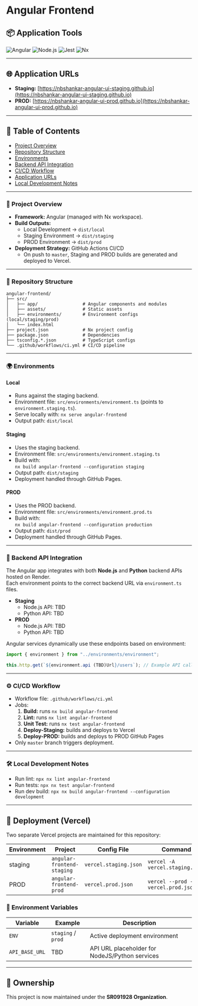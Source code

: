 # Angular Frontend

## 📦 Application Tools

![Angular](https://img.shields.io/badge/Angular-17-red)
![Node.js](https://img.shields.io/badge/Node.js-20-green)
![Jest](https://img.shields.io/badge/Jest-29-brightgreen)
![Nx](https://img.shields.io/badge/Nx-17-blue)

---

## 🌐 Application URLs

- **Staging:** [https://nbshankar-angular-ui-staging.github.io](https://nbshankar-angular-ui-staging.github.io)
- **PROD:** [https://nbshankar-angular-ui-prod.github.io](https://nbshankar-angular-ui-prod.github.io)

---

## 📑 Table of Contents

- [Project Overview](#-project-overview)
- [Repository Structure](#-repository-structure)
- [Environments](#-environments)
- [Backend API Integration](#-backend-api-integration)
- [CI/CD Workflow](#-cicd-workflow)
- [Application URLs](#-application-urls)
- [Local Development Notes](#-local-development-notes)

---

### 🚀 Project Overview

- **Framework:** Angular (managed with Nx workspace).
- **Build Outputs:**
  - Local Development → `dist/local`
  - Staging Environment → `dist/staging`
  - PROD Environment → `dist/prod`
- **Deployment Strategy:** GitHub Actions CI/CD
  - On push to `master`, Staging and PROD builds are generated and deployed to Vercel.

---

### 📂 Repository Structure

```
angular-frontend/
├── src/
│   ├── app/                 # Angular components and modules
│   ├── assets/              # Static assets
│   ├── environments/        # Environment configs (local/staging/prod)
│   └── index.html
├── project.json             # Nx project config
├── package.json             # Dependencies
├── tsconfig.*.json          # TypeScript configs
└── .github/workflows/ci.yml # CI/CD pipeline
```

---

### 🌍 Environments

#### Local

- Runs against the staging backend.
- Environment file: `src/environments/environment.ts` (points to `environment.staging.ts`).
- Serve locally with: `nx serve angular-frontend`
- Output path: `dist/local`

#### Staging

- Uses the staging backend.
- Environment file: `src/environments/environment.staging.ts`
- Build with:  
  `nx build angular-frontend --configuration staging`
- Output path: `dist/staging`
- Deployment handled through GitHub Pages.

#### PROD

- Uses the PROD backend.
- Environment file: `src/environments/environment.prod.ts`
- Build with:  
  `nx build angular-frontend --configuration production`
- Output path: `dist/prod`
- Deployment handled through GitHub Pages.

---

### 🔗 Backend API Integration

The Angular app integrates with both **Node.js** and **Python** backend APIs hosted on Render.  
Each environment points to the correct backend URL via `environment.ts` files.

- **Staging**
  - Node.js API: TBD
  - Python API: TBD
- **PROD**
  - Node.js API: TBD
  - Python API: TBD

Angular services dynamically use these endpoints based on environment:

```ts
import { environment } from "../environments/environment";

this.http.get(`${environment.api (TBD)Url}/users`); // Example API call
```

---

### ⚙️ CI/CD Workflow

- Workflow file: `.github/workflows/ci.yml`
- Jobs:
  1. **Build:** runs `nx build angular-frontend`
  2. **Lint:** runs `nx lint angular-frontend`
  3. **Unit Test:** runs `nx test angular-frontend`
  4. **Deploy-Staging:** builds and deploys to Vercel
  5. **Deploy-PROD:** builds and deploys to PROD GitHub Pages
- Only `master` branch triggers deployment.

---

### 🛠️ Local Development Notes

- Run lint: `npx nx lint angular-frontend`
- Run tests: `npx nx test angular-frontend`
- Run dev build: `npx nx build angular-frontend --configuration development`


---

## 🚀 Deployment (Vercel)

Two separate Vercel projects are maintained for this repository:

| Environment | Project | Config File | Command |
|--------------|----------|--------------|----------|
| staging | `angular-frontend-staging` | `vercel.staging.json` | `vercel -A vercel.staging.json` |
| PROD | `angular-frontend-prod` | `vercel.prod.json` | `vercel --prod -A vercel.prod.json` |

### 🔑 Environment Variables

| Variable | Example | Description |
|-----------|----------|-------------|
| `ENV` | `staging` / `prod` | Active deployment environment |
| `API_BASE_URL` | TBD | API URL placeholder for NodeJS/Python services |

---

## 🧾 Ownership

This project is now maintained under the **SR091928 Organization**.
